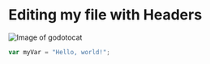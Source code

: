 # Editing my file with Headers
![Image of godotocat](https://octodex.github.com/images/godotocat.png)
``` javascript
var myVar = "Hello, world!";
```
